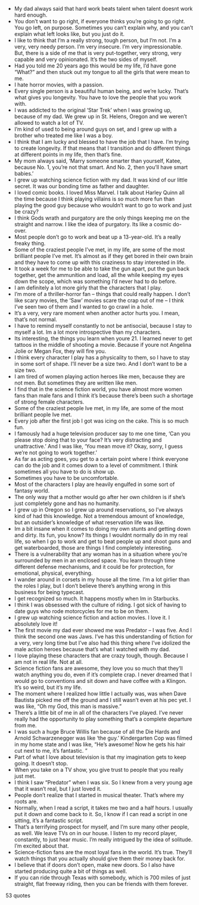  - My dad always said that hard work beats talent when talent doesnt work hard enough.
 - You don’t want to go right, if everyone thinks you’re going to go right. You go left, on purpose. Sometimes you can’t explain why, and you can’t explain what left looks like, but you just do it.
 - I like to think that I’m a really strong, tough person, but I’m not. I’m a very, very needy person. I’m very insecure. I’m very impressionable. But, there is a side of me that is very put-together, very strong, very capable and very opinionated. It’s the two sides of myself.
 - Had you told me 20 years ago this would be my life, I’d have gone “What?” and then stuck out my tongue to all the girls that were mean to me.
 - I hate horror movies, with a passion.
 - Every single person is a beautiful human being, and we’re lucky. That’s what gives you longevity. You have to love the people that you work with.
 - I was addicted to the original ‘Star Trek’ when I was growing up, because of my dad. We grew up in St. Helens, Oregon and we weren’t allowed to watch a lot of TV.
 - I’m kind of used to being around guys on set, and I grew up with a brother who treated me like I was a boy.
 - I think that I am lucky and blessed to have the job that I have. I’m trying to create longevity. If that means that I transition and do different things at different points in my life, then that’s fine.
 - My mom always said, ‘Marry someone smarter than yourself, Katee, because No. 1, you’re not that smart. And No. 2, then you’ll have smart babies.’
 - I grew up watching science fiction with my dad. It was kind of our little secret. It was our bonding time as father and daughter.
 - I loved comic books. I loved Miss Marvel. I talk about Harley Quinn all the time because I think playing villains is so much more fun than playing the good guy because who wouldn’t want to go to work and just be crazy?
 - I think Gods wrath and purgatory are the only things keeping me on the straight and narrow. I like the idea of purgatory. Its like a cosmic do-over.
 - Most people don’t go to work and beat up a 13-year-old. It’s a really freaky thing.
 - Some of the craziest people I’ve met, in my life, are some of the most brilliant people I’ve met. It’s almost as if they get bored in their own brain and they have to come up with this craziness to stay interested in life.
 - It took a week for me to be able to take the gun apart, put the gun back together, get the ammunition and load, all the while keeping my eyes down the scope, which was something I’d never had to do before.
 - I am definitely a lot more girly that the characters that I play.
 - I’m more of a thriller-horror fan – things that could really happen. I don’t like scary movies, the ‘Saw’ movies scare the crap out of me – I think I’ve seen two of them and I wanted to go crawl in a hole.
 - It’s a very, very rare moment when another actor hurts you. I mean, that’s not normal.
 - I have to remind myself constantly to not be antisocial, because I stay to myself a lot. Im a lot more introspective than my characters.
 - Its interesting, the things you learn when youre 21. I learned never to get tattoos in the middle of shooting a movie. Because if youre not Angelina Jolie or Megan Fox, they will fire you.
 - I think every character I play has a physicality to them, so I have to stay in some sort of shape. I’ll never be a size two. And I don’t want to be a size two.
 - I am tired of women playing action heroes like men, because they are not men. But sometimes they are written like men.
 - I find that in the science fiction world, you have almost more women fans than male fans and I think it’s because there’s been such a shortage of strong female characters.
 - Some of the craziest people Ive met, in my life, are some of the most brilliant people Ive met.
 - Every job after the first job I got was icing on the cake. This is so much fun.
 - I famously had a huge television producer say to me one time, ‘Can you please stop doing that to your face? It’s very distracting and unattractive.’ And I was like, ‘You mean move it? Okay, sorry, I guess we’re not going to work together.’
 - As far as acting goes, you get to a certain point where I think everyone can do the job and it comes down to a level of commitment. I think sometimes all you have to do is show up.
 - Sometimes you have to be uncomfortable.
 - Most of the characters I play are heavily engulfed in some sort of fantasy world.
 - The only way that a mother would go after her own children is if she’s just completely gone and has no humanity.
 - I grew up in Oregon so I grew up around reservations, so I’ve always kind of had this knowledge. Not a tremendous amount of knowledge, but an outsider’s knowledge of what reservation life was like.
 - Im a bit insane when it comes to doing my own stunts and getting down and dirty. Its fun, you know? Its things I wouldnt normally do in my real life, so when I go to work and get to beat people up and shoot guns and get waterboarded, those are things I find completely interesting.
 - There is a vulnerability that any woman has in a situation where you’re surrounded by men in an enclosed space. You learn through time different defense mechanisms, and it could be for protection, for emotional, physical, everything.
 - I wander around in corsets in my house all the time. I’m a lot girlier than the roles I play, but I don’t believe there’s anything wrong in this business for being typecast.
 - I get recognized so much. It happens mostly when Im in Starbucks.
 - I think I was obsessed with the culture of riding. I got sick of having to date guys who rode motorcycles for me to be on them.
 - I grew up watching science fiction and action movies. I love it. I absolutely love it!
 - The first movie my dad ever showed me was Predator – I was five. And I think the second one was Jaws. I’ve has this understanding of fiction for a very, very long time but I’ve also had this thing where I’ve idolized the male action heroes because that’s what I watched with my dad.
 - I love playing these characters that are crazy tough, though. Because I am not in real life. Not at all.
 - Science fiction fans are awesome, they love you so much that they’ll watch anything you do, even if it’s complete crap. I never dreamed that I would go to conventions and sit down and have coffee with a Klingon. It’s so weird, but it’s my life.
 - The moment where I realized how little I actually was, was when Dave Bautista picked me off the ground and I still wasn’t even at his pec yet. I was like, “Oh my God, this man is massive.”
 - There’s a little bit of me in all of the characters I’ve played. I’ve never really had the opportunity to play something that’s a complete departure from me.
 - I was such a huge Bruce Willis fan because of all the Die Hards and Arnold Schwarzenegger was like ‘the guy.’ Kindergarten Cop was filmed in my home state and I was like, “He’s awesome! Now he gets his hair cut next to me, it’s fantastic. ”
 - Part of what I love about television is that my imagination gets to keep going. It doesn’t stop.
 - When you take on a TV show, you give trust to people that you really just met.
 - I think I saw “Predator” when I was six. So I knew from a very young age that it wasn’t real, but I just loved it.
 - People don’t realize that I started in musical theater. That’s where my roots are.
 - Normally, when I read a script, it takes me two and a half hours. I usually put it down and come back to it. So, I know if I can read a script in one sitting, it’s a fantastic script.
 - That’s a terrifying prospect for myself, and I’m sure many other people, as well. We leave TVs on in our house. I listen to my record player, constantly, to just hear music. I’m really intrigued by the idea of solitude. I’m excited about that.
 - Science-fiction fans are the most loyal fans in the world. It’s true. They’ll watch things that you actually should give them their money back for.
 - I believe that if doors don’t open, make new doors. So I also have started producing quite a bit of things as well.
 - If you can ride through Texas with somebody, which is 700 miles of just straight, flat freeway riding, then you can be friends with them forever.

53 quotes